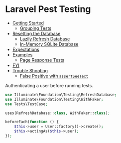 # Laravel Pest Testing

- [Getting Started](#getting-started)
  - [Grouping Tests](#grouping-tests)
- [Resetting the Database](#resetting-the-database)
  - [Lazily Refresh Database](#lazily-refresh-database)
  - [In-Memory SQLite Database](#in-memory-sqlite-database)
- [Expectations](#expectations)
- [Examples](#examples)
  - [Page Response Tests](#page-response-tests)
- [FYI](#fyi)
- [Trouble Shooting](#trouble-shooting)
  - [False Positive with `assertSeeText`](#false-positive-with-assertseetext)


Authenticating a user before running tests.

```php
use Illuminate\Foundation\Testing\RefreshDatabase;
use Illuminate\Foundation\Testing\WithFaker;
use Tests\TestCase;

uses(RefreshDatabase::class, WithFaker::class);

beforeEach(function () {
    $this->user = User::factory()->create();
    $this->actingAs($this->user);
});
```

<!-- ## Getting Started

<div class="code-first-col"></div>

| Command             | Action     |
| :------------------ | :--------- |
| assertStatus('200') | assertOk() |

Use the `it` or `test` function to define a test.

```php
it('does some test', function () { });
test('some test', function () { });
```

### Grouping Tests

Use the describe function to group related tests together.

```php
describe('group of tests', function () {
    // group tests here
});
```

## Resetting the Database 

Add the `RefreshDatabase` trait to your test class to reset the database after each test.

```php
use Illuminate\Foundation\Testing\RefreshDatabase;

uses(RefreshDatabase::class);
```

You can make this trait available to all tests by adding it to the `Pest.php` configuration file.

```php
// tests/Pest.php
use Illuminate\Foundation\Testing\RefreshDatabase;

uses(RefreshDatabase::class)->in('Feature');
```

### Lazily Refresh Database

Not all tests require resetting the database. You can use the `LazilyRefreshDatabase` trait to reset
the database only when necessary. This way, the database will be reset only when there are
interactions with it rather than after each test.

```php
// tests/Pest.php
use Illuminate\Foundation\Testing\LazilyRefreshDatabase;

uses(LazilyRefreshDatabase::class);
```

### In-Memory SQLite Database

To run tests without affecting your actual database, you can use an in-memory SQLite database or a
dedicated testing database. In your `phpunit.xml` file, you can configure the environment to use an
in-memory SQLite database for testing.

```xml
<env name="DB_CONNECTION" value="sqlite"/>
<env name="DB_DATABASE" value=":memory:"/>
```

## Expectations

<a href="https://pestphp.com/docs/expectations" target="blank">Pest Expectation Documentation</a>



## Examples

### Page Response Tests

```php
it('gives successful response for home page', function () {
    $this->get(route('home'))->assertOk();
});
```

## FYI

Arrays need to be cast in the model to be able to use `assertSee` with them.

```php
protected $casts = [
    'array_column' => 'array',
];
```

## Trouble Shooting

### False Positive with `assertSeeText`

The `assertSeeText` method expects a single string or an array of strings to check for their presence in the response. The following test will give a false positive because we are passing two strings as separate arguments instead of an array.

```php
it('shows courses overview (index)', function () {
    Course::factory()->create(['title' => 'Course A']);
    $this->get(route('courses.index'))->assertSeeText('Course A', 'Course B');
});
```

There is no `thisDoesNotExist` column in the database, so the test should fail. Why is it passing?

```php
it('shows courses overview (index)', function () {
    $course = Course::factory()->create(['title' => 'Course A']);

    $this->get(route('courses.index'))
        ->assertOk()
        ->assertSeeText([
            $course->title,
            $course->code,
            $course->thisDoesNotExist,
        ]);
});
```

The test is passing because `assertSeeText` is checking if the specified text is present in the
response body, not if the columns exist in the database. Since the `thisDoesNotExist` column does
not exist in the Course model, it will be `null`. The `assertSeeText` method will then check for the
string representation of `null`, which is an empty string.

To fix this, you can use the `assertSee` method to check for the presence of the column values in the
response.

```php
it('shows courses overview (index)', function () {
    $course = Course::factory()->create(['title' => 'Course A']);

    $this->get(route('courses.index'))
        ->assertOk()
        ->assertSee($course->title)
        ->assertSee($course->code)
        ->assertSee($course->thisDoesNotExist);
});
```

Make sure to pass the `test` methods optional second argument (`params`) as an array.

```php
public static function test($name, $params = []) { }
```

```php
Livewire::test(AddToCartButton::class, [$product])
    ->call('addToCart');
``` -->
